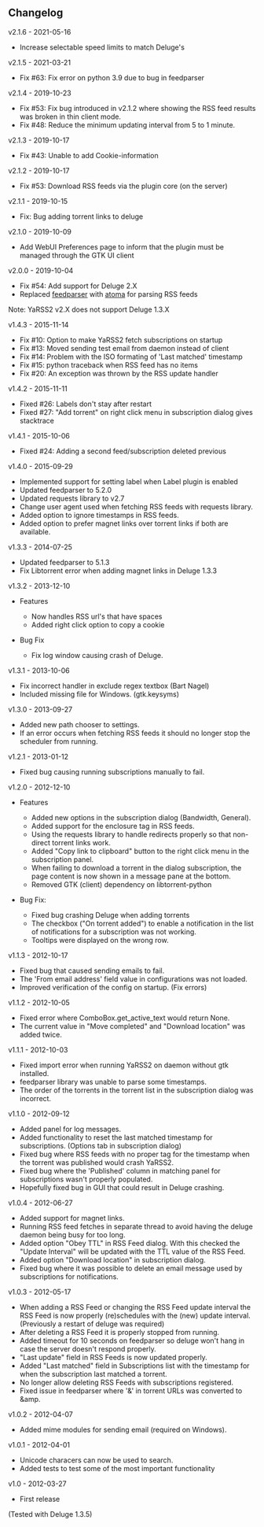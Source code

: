 ## Changelog ##

v2.1.6 - 2021-05-16

* Increase selectable speed limits to match Deluge's

v2.1.5 - 2021-03-21

* Fix #63: Fix error on python 3.9 due to bug in feedparser

v2.1.4 - 2019-10-23

* Fix #53: Fix bug introduced in v2.1.2 where showing the RSS feed results was
           broken in thin client mode.
* Fix #48: Reduce the minimum updating interval from 5 to 1 minute.

v2.1.3 - 2019-10-17

* Fix #43: Unable to add Cookie-information

v2.1.2 - 2019-10-17

* Fix #53: Download RSS feeds via the plugin core (on the server)

v2.1.1 - 2019-10-15

* Fix: Bug adding torrent links to deluge

v2.1.0 - 2019-10-09

* Add WebUI Preferences page to inform that the plugin must be managed through the GTK UI client

v2.0.0 - 2019-10-04

* Fix #54: Add support for Deluge 2.X
* Replaced [feedparser](https://github.com/kurtmckee/feedparser) with
  [atoma](https://github.com/NicolasLM/atoma) for parsing RSS feeds

Note: YaRSS2 v2.X does not support Deluge 1.3.X

v1.4.3 - 2015-11-14

* Fix #10: Option to make YaRSS2 fetch subscriptions on startup
* Fix #13: Moved sending test email from daemon instead of client
* Fix #14: Problem with the ISO formating of 'Last matched' timestamp
* Fix #15: python traceback when RSS feed has no items
* Fix #20: An exception was thrown by the RSS update handler

v1.4.2 - 2015-11-11

* Fixed #26: Labels don't stay after restart
* Fixed #27: "Add torrent" on right click menu in subscription dialog gives stacktrace

v1.4.1 - 2015-10-06

* Fixed #24: Adding a second feed/subscription deleted previous

v1.4.0 - 2015-09-29

* Implemented support for setting label when Label plugin is enabled
* Updated feedparser to 5.2.0
* Updated requests library to v2.7
* Change user agent used when fetching RSS feeds with requests library.
* Added option to ignore timestamps in RSS feeds.
* Added option to prefer magnet links over torrent links if both are available.

v1.3.3 - 2014-07-25

* Updated feedparser to 5.1.3
* Fix Libtorrent error when adding magnet links in Deluge 1.3.3

v1.3.2 - 2013-12-10

 + Features
    * Now handles RSS url's that have spaces
    * Added right click option to copy a cookie

 + Bug Fix
     * Fix log window causing crash of Deluge.

v1.3.1 - 2013-10-06

 * Fix incorrect handler in exclude regex textbox (Bart Nagel)
 * Included missing file for Windows. (gtk.keysyms)

v1.3.0 - 2013-09-27

* Added new path chooser to settings.
* If an error occurs when fetching RSS feeds it should no longer stop the
  scheduler from running.

v1.2.1 - 2013-01-12

* Fixed bug causing running subscriptions manually to fail.

v1.2.0 - 2012-12-10

 + Features
    * Added new options in the subscription dialog (Bandwidth, General).
    * Added support for the enclosure tag in RSS feeds.
    * Using the requests library to handle redirects properly so that non-direct
      torrent links work.
    * Added "Copy link to clipboard" button to the right click menu in the
      subscription panel.
    * When failing to download a torrent in the dialog subscription, the page
      content is now shown in a message pane at the bottom.
    * Removed GTK (client) dependency on libtorrent-python


 + Bug Fix:
    * Fixed bug crashing Deluge when adding torrents
    * The checkbox ("On torrent added") to enable a notification in the list of
      notifications
      for a subscription was not working.
    * Tooltips were displayed on the wrong row.

v1.1.3 - 2012-10-17

* Fixed bug that caused sending emails to fail.
* The 'From email address' field value in configurations was not loaded.
* Improved verification of the config on startup. (Fix errors)

v1.1.2 - 2012-10-05

* Fixed error where ComboBox.get_active_text would return None.
* The current value in "Move completed" and "Download location" was added twice.

v1.1.1 - 2012-10-03

* Fixed import error when running YaRSS2 on daemon without gtk installed.
* feedparser library was unable to parse some timestamps.
* The order of the torrents in the torrent list in the subscription dialog was incorrect.

v1.1.0 - 2012-09-12

* Added panel for log messages.
* Added functionality to reset the last matched timestamp for subscriptions. (Options tab in subscription dialog)
* Fixed bug where RSS feeds with no proper tag for the timestamp when the torrent was published would crash YaRSS2.
* Fixed bug where the 'Published' column in matching panel for subscriptions wasn't properly populated.
* Hopefully fixed bug in GUI that could result in Deluge crashing.

v1.0.4 - 2012-06-27

* Added support for magnet links.
* Running RSS feed fetches in separate thread to avoid having the deluge daemon being busy for too long.
* Added option "Obey TTL" in RSS Feed dialog. With this checked the "Update Interval" will be updated with the TTL value of the RSS Feed.
* Added option "Download location" in subscription dialog.
* Fixed bug where it was possible to delete an email message used by subscriptions for notifications.

v1.0.3 - 2012-05-17

* When adding a RSS Feed or changing the RSS Feed update interval the RSS Feed is now properly (re)schedules with the (new) update interval.
  (Previously a restart of deluge was required)
* After deleting a RSS Feed it is properly stopped from running.
* Added timeout for 10 seconds on feedparser so deluge won't hang in case the server doesn't respond properly.
* "Last update" field in RSS Feeds is now updated properly.
* Added "Last matched" field in Subscriptions list with the timestamp for when the subscription last matched a torrent.
* No longer allow deleting RSS Feeds with subscriptions registered.
* Fixed issue in feedparser where '&' in torrent URLs was converted to &amp.

v1.0.2 - 2012-04-07

* Added mime modules for sending email (required on Windows).

v1.0.1 - 2012-04-01

* Unicode characers can now be used to search.
* Added tests to test some of the most important functionality

v1.0 - 2012-03-27

* First release

(Tested with Deluge 1.3.5)
